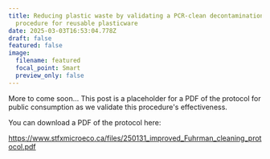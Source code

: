 ```yaml
---
title: Reducing plastic waste by validating a PCR-clean decontamination
  procedure for reusable plasticware
date: 2025-03-03T16:53:04.778Z
draft: false
featured: false
image:
  filename: featured
  focal_point: Smart
  preview_only: false
---
```

More to come soon... This post is a placeholder for a PDF of the protocol for public consumption as we validate this procedure's effectiveness. 

You can download a PDF of the protocol here:

<https://www.stfxmicroeco.ca/files/250131_improved_Fuhrman_cleaning_protocol.pdf>